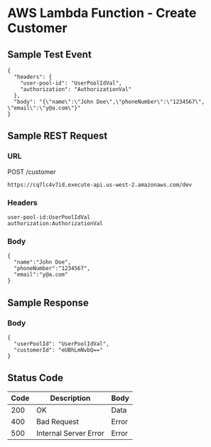 # AWS Lambda Function - Create Customer

## Sample Test Event
```
{
  "headers": {
    "user-pool-id": "UserPoolIdVal",
    "authorization": "AuthorizationVal"
  },
  "body": "{\"name\":\"John Doe\",\"phoneNumber\":\"1234567\", \"email\":\"y@a.com\"}"
}
```

## Sample REST Request
### URL
POST /customer
```
https://cq7lc4v7id.execute-api.us-west-2.amazonaws.com/dev
```
### Headers
```
user-pool-id:UserPoolIdVal
authorization:AuthorizationVal
```
### Body
```
{  
  "name":"John Doe",
  "phoneNumber":"1234567",
  "email":"y@a.com"
}
```

## Sample Response
### Body
```
{
  "userPoolId": "UserPoolIdVal",
  "customerId": "eUBhLmNvbQ=="
}
```
## Status Code
Code | Description | Body
------------ | ------------- | -----------
200 | OK | Data
400 | Bad Request | Error
500 | Internal Server Error |Error
